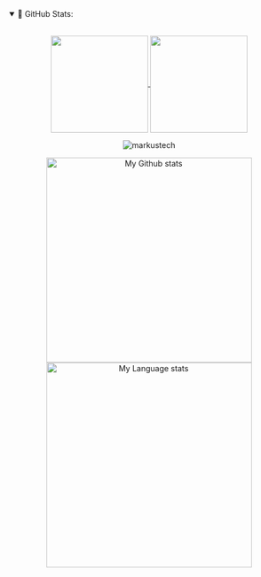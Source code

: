 <details open="">
<summary>
 📔 GitHub Stats:
</summary>
<br>
<p align="center">
  <a href="https://github.com/MarkusTech">
    <img align="center"  height="175px" src="https://github-readme-stats.vercel.app/api?username=markustech&show_icons=true&hide_border=true&title_color=94b4a4&amp&icon_color=FFFFFF&amp&text_color=FFFFFF&amp&bg_color=000000&count_private=true&include_all_commits=true"/>
  </a>
  <a href="https://github.com/MarkusTech">
    <img align="center" height="175px"  src="https://github-readme-stats.vercel.app/api/top-langs/?username=markustech&text_color=FFFFFF&bg_color=000000&title_color=94b4a4&langs_count=15&layout=compact&hide_border=true" />
  </a>
</p>
  <p align="center"><img align="center" src="https://github-readme-streak-stats.herokuapp.com/?user=markustech&text_color=FFFFFF&bg_color=000000&title_color=94b4a4&langs_count=15&layout=compact&hide_border=true" alt="markustech" /></p>
</details>




<div align="center"> 
  <a href="https://github.com/qwerty541#gh-light-mode-only">
    <img
      src="https://github-readme-stats-steel-omega.vercel.app/api?username=qwerty541&show_icons=true&include_all_commits=true&hide_border=true&number_format=long&rank_icon=percentile&show=reviews,discussions_started,discussions_answered,prs_merged,prs_merged_percentage#gh-light-mode-only"
      alt="My Github stats"
      height="370"
    />
  </a>
  <a href="https://github.com/qwerty541#gh-light-mode-only">
    <img
      src="https://github-readme-stats-steel-omega.vercel.app/api/top-langs/?username=qwerty541&layout=pie&hide_border=true&langs_count=10#gh-light-mode-only"
      alt="My Language stats"
      height="370"
    />
  </a>
</div>
